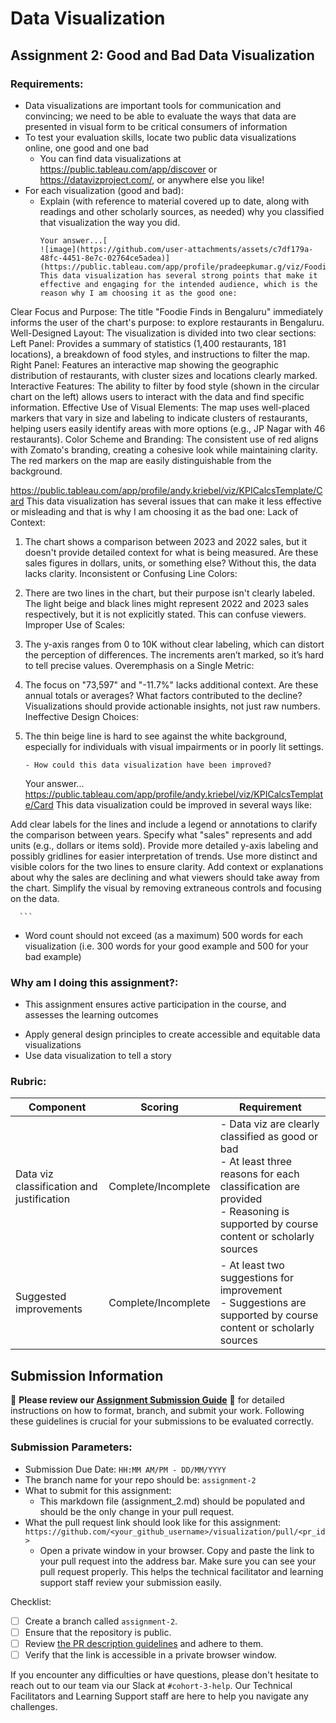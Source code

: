 # Data Visualization

## Assignment 2: Good and Bad Data Visualization

### Requirements:

- Data visualizations are important tools for communication and convincing; we need to be able to evaluate the ways that data are presented in visual form to be critical consumers of information 
- To test your evaluation skills, locate two public data visualizations online, one good and one bad  
    - You can find data visualizations at https://public.tableau.com/app/discover or https://datavizproject.com/, or anywhere else you like! 
- For each visualization (good and bad):  
    - Explain (with reference to material covered up to date, along with readings and other scholarly sources, as needed) why you classified that visualization the way you did.
      ```
      Your answer...[
      ![image](https://github.com/user-attachments/assets/c7df179a-48fc-4451-8e7c-02764ce5adea)](https://public.tableau.com/app/profile/pradeepkumar.g/viz/FoodieFindsinBengaluru/Home)
      This data visualization has several strong points that make it effective and engaging for the intended audience, which is the reason why I am choosing it as the good one:
Clear Focus and Purpose:
The title "Foodie Finds in Bengaluru" immediately informs the user of the chart's purpose: to explore restaurants in Bengaluru.
Well-Designed Layout:
The visualization is divided into two clear sections:
Left Panel: Provides a summary of statistics (1,400 restaurants, 181 locations), a breakdown of food styles, and instructions to filter the map.
Right Panel: Features an interactive map showing the geographic distribution of restaurants, with cluster sizes and locations clearly marked.
 Interactive Features:
The ability to filter by food style (shown in the circular chart on the left) allows users to interact with the data and find specific information.
Effective Use of Visual Elements:
The map uses well-placed markers that vary in size and labeling to indicate clusters of restaurants, helping users easily identify areas with more options (e.g., JP Nagar with 46 restaurants).
Color Scheme and Branding:
The consistent use of red aligns with Zomato's branding, creating a cohesive look while maintaining clarity. The red markers on the map are easily distinguishable from the background.


https://public.tableau.com/app/profile/andy.kriebel/viz/KPICalcsTemplate/Card
This data visualization has several issues that can make it less effective or misleading and that is why I am choosing it as the bad one:
Lack of Context:

1) The chart shows a comparison between 2023 and 2022 sales, but it doesn't provide detailed context for what is being measured. Are these sales figures in dollars, units, or something else? Without this, the data lacks clarity.
Inconsistent or Confusing Line Colors:

2) There are two lines in the chart, but their purpose isn't clearly labeled. The light beige and black lines might represent 2022 and 2023 sales respectively, but it is not explicitly stated. This can confuse viewers.
Improper Use of Scales:

3) The y-axis ranges from 0 to 10K without clear labeling, which can distort the perception of differences. The increments aren’t marked, so it’s hard to tell precise values.
Overemphasis on a Single Metric:

4) The focus on "73,597" and "-11.7%" lacks additional context. Are these annual totals or averages? What factors contributed to the decline? Visualizations should provide actionable insights, not just raw numbers.
Ineffective Design Choices:

5) The thin beige line is hard to see against the white background, especially for individuals with visual impairments or in poorly lit settings.
      ```
    - How could this data visualization have been improved?  
      ```
      Your answer...
https://public.tableau.com/app/profile/andy.kriebel/viz/KPICalcsTemplate/Card
This data visualization could be improved in several ways like:

Add clear labels for the lines and include a legend or annotations to clarify the comparison between years.
Specify what "sales" represents and add units (e.g., dollars or items sold).
Provide more detailed y-axis labeling and possibly gridlines for easier interpretation of trends.
Use more distinct and visible colors for the two lines to ensure clarity.
Add context or explanations about why the sales are declining and what viewers should take away from the chart.
Simplify the visual by removing extraneous controls and focusing on the data.






      
      ```
- Word count should not exceed (as a maximum) 500 words for each visualization (i.e. 
300 words for your good example and 500 for your bad example)

### Why am I doing this assignment?:

- This assignment ensures active participation in the course, and assesses the learning outcomes
* Apply general design principles to create accessible and equitable data visualizations
* Use data visualization to tell a story

### Rubric:

| Component               | Scoring   | Requirement                                                 |
|-------------------------|-----------|-------------------------------------------------------------|
| Data viz classification and justification | Complete/Incomplete | - Data viz are clearly classified as good or bad<br />- At least three reasons for each classification are provided<br />- Reasoning is supported by course content or scholarly sources |
| Suggested improvements  | Complete/Incomplete | - At least two suggestions for improvement<br />- Suggestions are supported by course content or scholarly sources |

## Submission Information

🚨 **Please review our [Assignment Submission Guide](https://github.com/UofT-DSI/onboarding/blob/main/onboarding_documents/submissions.md)** 🚨 for detailed instructions on how to format, branch, and submit your work. Following these guidelines is crucial for your submissions to be evaluated correctly.

### Submission Parameters:
* Submission Due Date: `HH:MM AM/PM - DD/MM/YYYY`
* The branch name for your repo should be: `assignment-2`
* What to submit for this assignment:
    * This markdown file (assignment_2.md) should be populated and should be the only change in your pull request.
* What the pull request link should look like for this assignment: `https://github.com/<your_github_username>/visualization/pull/<pr_id>`
    * Open a private window in your browser. Copy and paste the link to your pull request into the address bar. Make sure you can see your pull request properly. This helps the technical facilitator and learning support staff review your submission easily.

Checklist:
- [ ] Create a branch called `assignment-2`.
- [ ] Ensure that the repository is public.
- [ ] Review [the PR description guidelines](https://github.com/UofT-DSI/onboarding/blob/main/onboarding_documents/submissions.md#guidelines-for-pull-request-descriptions) and adhere to them.
- [ ] Verify that the link is accessible in a private browser window.

If you encounter any difficulties or have questions, please don't hesitate to reach out to our team via our Slack at `#cohort-3-help`. Our Technical Facilitators and Learning Support staff are here to help you navigate any challenges.
